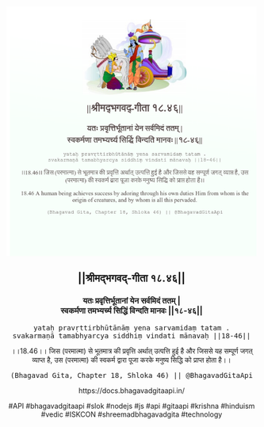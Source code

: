 <img src="../../asset/BG_18_46.png"/>
<center><h2>||श्रीमद्‍भगवद्‍-गीता १८.४६||</h2>
<h3>यतः प्रवृत्तिर्भूतानां येन सर्वमिदं ततम् |<br/>स्वकर्मणा तमभ्यर्च्य सिद्धिं विन्दति मानवः ||१८-४६||</h3>
<pre>yataḥ pravṛttirbhūtānāṃ yena sarvamidaṃ tatam .<br/>svakarmaṇā tamabhyarcya siddhiṃ vindati mānavaḥ ||18-46||</pre>
<p>।।18.46।। जिस (परमात्मा) से भूतमात्र की प्रवृत्ति अर्थात् उत्पत्ति हुई है और जिससे यह सम्पूर्ण जगत् व्याप्त है, उस (परमात्मा) की स्वकर्म द्वारा पूजा करके मनुष्य सिद्धि को प्राप्त होता है।।</p>
<pre>(Bhagavad Gita, Chapter 18, Shloka 46) || @BhagavadGitaApi</pre><p>https://docs.bhagavadgitaapi.in/</p><p>#API #bhagavadgitaapi #slok #nodejs #js #api #gitaapi #krishna #hinduism #vedic #ISKCON #shreemadbhagavadgita #technology</p></center>